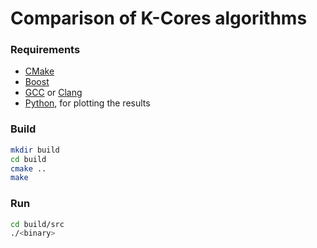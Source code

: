 # Comparison of K-Cores algorithms

### Requirements

* [CMake](https://cmake.org/)
* [Boost](https://www.boost.org/)
* [GCC](https://gcc.gnu.org/) or [Clang](https://clang.llvm.org/)
* [Python](https://www.python.org/), for plotting the results

### Build

```bash
mkdir build
cd build
cmake ..
make
```

### Run

```bash
cd build/src
./<binary>
```